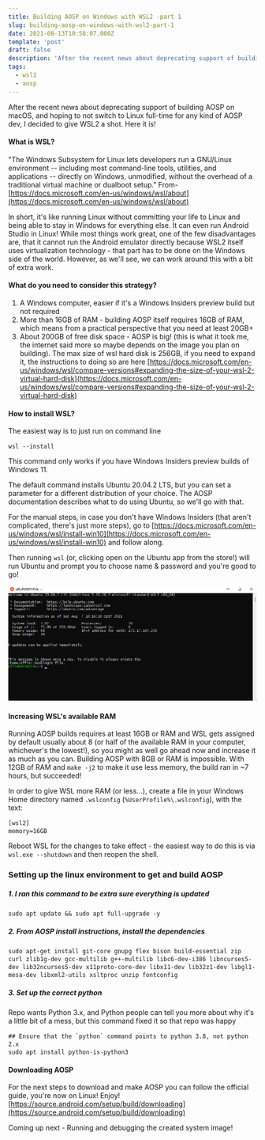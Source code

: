 ```yaml
---
title: Building AOSP on Windows with WSL2 -part 1
slug: building-aosp-on-windows-with-wsl2-part-1
date: 2021-08-13T10:58:07.000Z
template: 'post'
draft: false
description: 'After the recent news about deprecating support of building AOSP on macOS, and hoping to not switch to Linux full-time for any kind of AOSP dev, I decided to give WSL2 a shot. Here it is!'
tags:
  - wsl2
  - aosp
---
```


After the recent news about deprecating support of building AOSP on macOS, and hoping to not switch to Linux full-time for any kind of AOSP dev, I decided to give WSL2 a shot. Here it is!

#### What is WSL?

"The Windows Subsystem for Linux lets developers run a GNU/Linux environment -- including most command-line tools, utilities, and applications -- directly on Windows, unmodified, without the overhead of a traditional virtual machine or dualboot setup."
From- [https://docs.microsoft.com/en-us/windows/wsl/about](https://docs.microsoft.com/en-us/windows/wsl/about)

In short, it's like running Linux without committing your life to Linux and being able to stay in Windows for everything else. It can even run Android Studio in Linux! While most things work great, one of the few disadvantages are, that it cannot run the Android emulator directly because WSL2 itself uses virtualization technology - that part has to be done on the Windows side of the world. However, as we'll see, we can work around this with a bit of extra work.

#### What do you need to consider this strategy?

1. A Windows computer, easier if it's a Windows Insiders preview build but not required
2. More than 16GB of RAM - building AOSP itself requires 16GB of RAM, which means from a practical perspective that you need at least 20GB+
3. About 200GB of free disk space - AOSP is big! (this is what it took me, the internet said more so maybe depends on the image you plan on building). The max size of wsl hard disk is 256GB, if you need to expand it, the instructions to doing so are here [https://docs.microsoft.com/en-us/windows/wsl/compare-versions#expanding-the-size-of-your-wsl-2-virtual-hard-disk](https://docs.microsoft.com/en-us/windows/wsl/compare-versions#expanding-the-size-of-your-wsl-2-virtual-hard-disk)

#### How to install WSL?

The easiest way is to just run on command line

    wsl --install

This command only works if you have Windows Insiders preview builds of Windows 11.

The default command installs Ubuntu 20.04.2 LTS, but you can set a parameter for a different distribution of your choice. The AOSP documentation describes what to do using Ubuntu, so we'll go with that.

For the manual steps, in case you don't have Windows Insiders (that aren't complicated, there's just more steps), go to [https://docs.microsoft.com/en-us/windows/wsl/install-win10](https://docs.microsoft.com/en-us/windows/wsl/install-win10) and follow along.

Then running `wsl` (or, clicking open on the Ubuntu app from the store!) will run Ubuntu and prompt you to choose name & password and you're good to go!

![ubuntu welcome page](images/gns5u5f.png)

#### Increasing WSL's available RAM

Running AOSP builds requires at least 16GB or RAM and WSL gets assigned by default usually about 8 (or half of the available RAM in your computer, whichever's the lowest!), so you might as well go ahead now and increase it as much as you can. Building AOSP with 8GB or RAM is impossible. With 12GB of RAM and `make -j2` to make it use less memory, the build ran in ~7 hours, but succeeded!

In order to give WSL more RAM (or less...), create a file in your Windows Home directory named `.wslconfig` (`%UserProfile%\.wslconfig`), with the text:

    [wsl2]
    memory=16GB

Reboot WSL for the changes to take effect - the easiest way to do this is via `wsl.exe --shutdown` and then reopen the shell.

### Setting up the linux environment to get and build AOSP

##### 1. I ran this command to be extra sure everything is updated

    sudo apt update && sudo apt full-upgrade -y

##### 2. From AOSP install instructions, install the dependencies

    sudo apt-get install git-core gnupg flex bison build-essential zip curl zlib1g-dev gcc-multilib g++-multilib libc6-dev-i386 libncurses5-dev lib32ncurses5-dev x11proto-core-dev libx11-dev lib32z1-dev libgl1-mesa-dev libxml2-utils xsltproc unzip fontconfig

##### 3. Set up the correct python

Repo wants Python 3.x, and Python people can tell you more about why it's a little bit of a mess, but this command fixed it so that repo was happy

    ## Ensure that the `python` command points to python 3.8, not python 2.x
    sudo apt install python-is-python3

#### Downloading AOSP

For the next steps to download and make AOSP you can follow the official guide, you're now on Linux! Enjoy!
[https://source.android.com/setup/build/downloading](https://source.android.com/setup/build/downloading)

Coming up next - Running and debugging the created system image!
